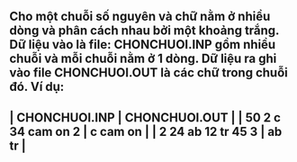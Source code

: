 Cho một chuỗi số nguyên và chữ nằm ở nhiều dòng và phân cách nhau bởi một khoảng trắng.
Dữ liệu vào là file: CHONCHUOI.INP gồm nhiều chuỗi và mỗi chuỗi nằm ở 1 dòng.
Dữ liệu ra ghi vào file CHONCHUOI.OUT là các chữ trong chuỗi đó.
Ví dụ:
-------------------------------------------------------------
| CHONCHUOI.INP              | CHONCHUOI.OUT                |
| 50 2 c 34 cam on 2         | c cam on                     |
| 2 24 ab 12 tr 45 3         | ab tr                        |
-------------------------------------------------------------